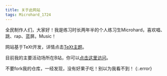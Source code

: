 ```yaml
---
title: 关于此网站
tags: Microhard_1724
---
```


全民制作人们，大家好！我是练习时长两年半的个人练习生Microhard，喜欢唱、跳、rap、蓝屏。Music！

网站基于TeXt开发，详情点击[TeXt主题](https://kitian616.github.io/jekyll-TeXt-theme/test/)。

目前我的主要活动场所在B站，你可以[点击这里访问](https://space.bilibili.com/1684665013)。

不要fork我的仓库，一经发现，没有好果子吃！别以为我看不到！
{:.error}
